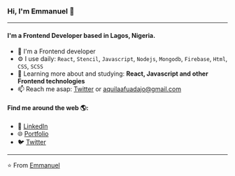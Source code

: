 ### Hi, I'm Emmanuel 👋
---

#### I'm a Frontend Developer based in Lagos, Nigeria.

- 🏢 I'm a Frontend developer
- ⚙️ I use daily: `React`, `Stencil`, `Javascript`, `Nodejs`, `Mongodb`, `Firebase`, `Html`, `CSS`, `SCSS`
- 🌱 Learning more about and studying: **React, Javascript and other Frontend technologies**
- 📫 Reach me asap: <a href="https://twitter.com/_aquils/">Twitter</a> or aquilaafuadajo@gmail.com

#### Find me around the web 🌎:
- 💼 <a href="https://www.linkedin.com/in/emmanuel-afuadajo/">LinkedIn</a>
- 🌐 <a href="https://aquils.me">Portfolio</a>
- 🐦 <a href="https://twitter.com/_aquils/">Twitter</a>

---

⭐️ From [Emmanuel](https://github.com/aquilaafuadajo)
